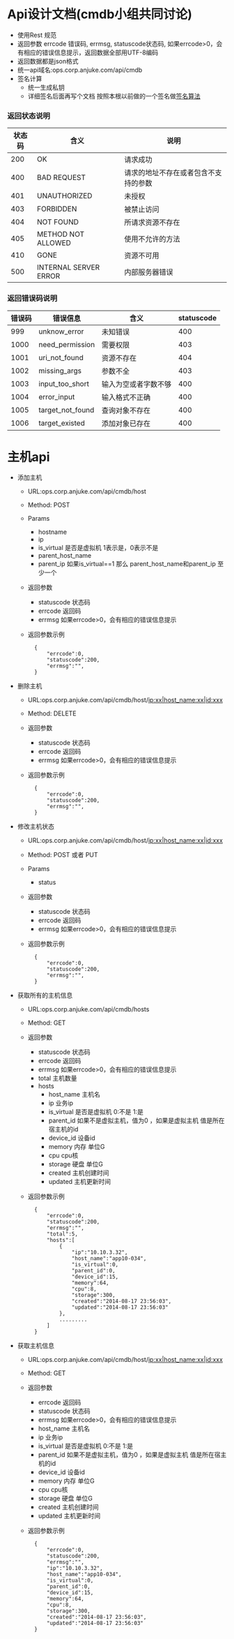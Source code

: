 Api设计文档(cmdb小组共同讨论)
==================
* 使用Rest 规范
* 返回参数 errcode 错误码, errmsg, statuscode状态码, 如果errcode>0，会有相应的错误信息提示，返回数据全部用UTF-8编码
* 返回数据都是json格式
* 统一api域名:ops.corp.anjuke.com/api/cmdb
* 签名计算
    * 统一生成私钥
    * 详细签名后面再写个文档 按照本根以前做的一个签名做[签名算法](http://git.corp.anjuke.com/corp/api-docs/browse/master/api/rule.markdown)

### 返回状态说明

| 状态码      |     含义                 |        说明                       |
| ---------- | ------------------------ | -------------------------------- |
|    200     |      OK                  | 请求成功                          |
|    400     |   BAD REQUEST            | 请求的地址不存在或者包含不支持的参数 |
|    401     |   UNAUTHORIZED           | 未授权                            |
|    403     |   FORBIDDEN              | 被禁止访问                        |
|    404     |   NOT FOUND              | 所请求资源不存在                   |
|    405     |   METHOD NOT ALLOWED     | 使用不允许的方法                   |
|    410     |   GONE                   | 资源不可用                        |
|    500     |   INTERNAL SERVER ERROR  | 内部服务器错误                     |

### 返回错误码说明

| 错误码      |   错误信息                    |       含义                      |    statuscode     |
| ---------- | ---------------------------- | ------------------------------- | ------------------ |
|   999      |   unknow_error               |    未知错误                      | 400                |
|   1000     |   need_permission            |    需要权限                      | 403                |
|   1001     |   uri_not_found              |    资源不存在                    | 404                |
|   1002     |   missing_args               |    参数不全                      | 403                |
|   1003     |   input_too_short            |    输入为空或者字数不够            | 400                |
|   1004     |   error_input                |    输入格式不正确                 | 400                |
|   1005     |   target_not_found           |    查询对象不存在                 | 400                |
|   1006     |   target_existed             |    添加对象已存在                 | 400                |

主机api
=============
* 添加主机
    * URL:ops.corp.anjuke.com/api/cmdb/host
    * Method: POST
    * Params
        * hostname
        * ip
        * is_virtual   是否是虚拟机 1表示是，0表示不是
        * parent_host_name
        * parent_ip   如果is_virtual==1 那么 parent_host_name和parent_ip 至少一个
    * 返回参数
        * statuscode  状态码
        * errcode  返回码
        * errmsg  如果errcode>0，会有相应的错误信息提示
    * 返回参数示例

            {
                "errcode":0,
                "statuscode":200,
                "errmsg":"",
            }

* 删除主机
    * URL:ops.corp.anjuke.com/api/cmdb/host/<ip:xx|host_name:xx|id:xxx>
    * Method: DELETE
    * 返回参数
        * statuscode  状态码
        * errcode  返回码
        * errmsg  如果errcode>0，会有相应的错误信息提示
    * 返回参数示例

            {
                "errcode":0,
                "statuscode":200,
                "errmsg":"",
            }

* 修改主机状态
    * URL:ops.corp.anjuke.com/api/cmdb/host/<ip:xx|host_name:xx|id:xxx>
    * Method: POST 或者 PUT
    * Params
        * status
    * 返回参数
        * statuscode  状态码
        * errcode  返回码
        * errmsg  如果errcode>0，会有相应的错误信息提示

    * 返回参数示例

            {
                "errcode":0,
                "statuscode":200,
                "errmsg":"",
            }

* 获取所有的主机信息
    * URL:ops.corp.anjuke.com/api/cmdb/hosts
    * Method: GET
    * 返回参数
        * statuscode  状态码
        * errcode  返回码
        * errmsg  如果errcode>0，会有相应的错误信息提示
        * total 主机数量
        * hosts
            * host_name  主机名
            * ip  业务ip
            * is_virtual 是否是虚拟机  0:不是 1:是
            * parent_id 如果不是虚拟主机，值为0 ，如果是虚拟主机 值是所在宿主机的id
            * device_id 设备id
            * memory 内存 单位G
            * cpu cpu核
            * storage 硬盘 单位G
            * created 主机创建时间
            * updated 主机更新时间
    * 返回参数示例

            {
                "errcode":0,
                "statuscode":200,
                "errmsg":"",
                "total":5,
                "hosts":[
                    {
                        "ip":"10.10.3.32",
                        "host_name":"app10-034",
                        "is_virtual":0,
                        "parent_id":0,
                        "device_id":15,
                        "memory":64,
                        "cpu":8,
                        "storage":300,
                        "created":"2014-08-17 23:56:03",
                        "updated":"2014-08-17 23:56:03"
                    },
                    .........
                ]
            }


* 获取主机信息
    * URL:ops.corp.anjuke.com/api/cmdb/host/<ip:xx|host_name:xx|id:xxx>
    * Method: GET
    * 返回参数
        * errcode  返回码
        * statuscode  状态码
        * errmsg  如果errcode>0，会有相应的错误信息提示
        * host_name  主机名
        * ip  业务ip
        * is_virtual 是否是虚拟机  0:不是 1:是
        * parent_id 如果不是虚拟主机，值为0 ，如果是虚拟主机 值是所在宿主机的id
        * device_id 设备id
        * memory 内存 单位G
        * cpu cpu核
        * storage 硬盘 单位G
        * created 主机创建时间
        * updated 主机更新时间
    * 返回参数示例

            {
                "errcode":0,
                "statuscode":200,
                "errmsg":"",
                "ip":"10.10.3.32",
                "host_name":"app10-034",
                "is_virtual":0,
                "parent_id":0,
                "device_id":15,
                "memory":64,
                "cpu":8,
                "storage":300,
                "created":"2014-08-17 23:56:03",
                "updated":"2014-08-17 23:56:03"
            }